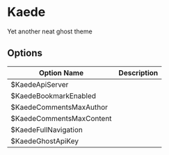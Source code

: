# Kaede
Yet another neat ghost theme

## Options
| Option Name              | Description          |
|--------------------------|----------------------|
| $KaedeApiServer          |
| $KaedeBookmarkEnabled    |
| $KaedeCommentsMaxAuthor  |
| $KaedeCommentsMaxContent |
| $KaedeFullNavigation     |
| $KaedeGhostApiKey        |
